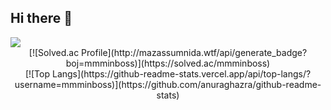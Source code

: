 ## Hi there 👋

<!--
**mmminboss/mmminboss** is a ✨ _special_ ✨ repository because its `README.md` (this file) appears on your GitHub profile.

Here are some ideas to get you started:

- 🔭 I’m currently working on ...
- 🌱 I’m currently learning ...
- 👯 I’m looking to collaborate on ...
- 🤔 I’m looking for help with ...
- 💬 Ask me about ...
- 📫 How to reach me: ...
- 😄 Pronouns: ...
- ⚡ Fun fact: ...
-->

<img src="https://capsule-render.vercel.app/api?type=waving&color=auto&height=200&section=header&text=mmminboss github&fontSize=90" />
<div align=center>
  [![Solved.ac Profile](http://mazassumnida.wtf/api/generate_badge?boj=mmminboss)](https://solved.ac/mmminboss)<br/>
  [![Top Langs](https://github-readme-stats.vercel.app/api/top-langs/?username=mmminboss)](https://github.com/anuraghazra/github-readme-stats)
</div>

